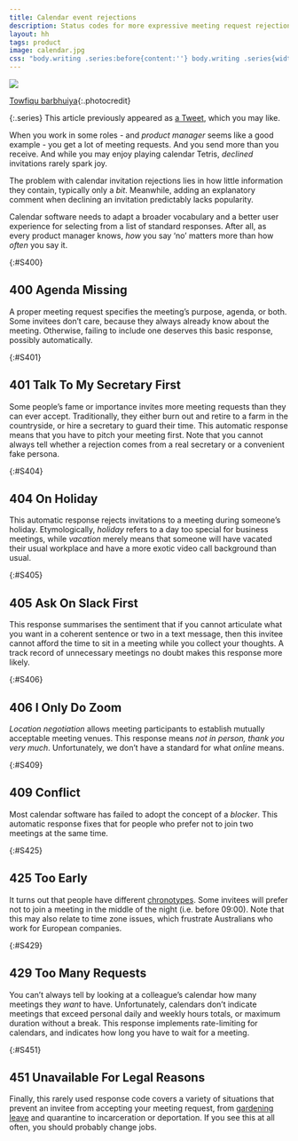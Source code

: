 ```yaml
---
title: Calendar event rejections
description: Status codes for more expressive meeting request rejections
layout: hh
tags: product
image: calendar.jpg
css: "body.writing .series:before{content:''} body.writing .series{width:14.5em}"
---
```


![](calendar.jpg)

[Towfiqu barbhuiya](https://unsplash.com/photos/jOeh3Lv88xA){:.photocredit}

{:.series}
This article previously appeared as [a Tweet](https://twitter.com/PeterHilton/status/1559203631605452807),
which you may like.

When you work in some roles - and _product manager_ seems like a good example -
you get a lot of meeting requests.
And you send more than you receive.
And while you may enjoy playing calendar Tetris, _declined_ invitations rarely spark joy.

The problem with calendar invitation rejections lies in how little information they contain, typically only a _bit_.
Meanwhile, adding an explanatory comment when declining an invitation predictably lacks popularity.

Calendar software needs to adapt a broader vocabulary and a better user experience for selecting from a list of standard responses.
After all, as every product manager knows, _how_ you say ‘no’ matters more than how _often_ you say it.

{:#S400}
## 400 Agenda Missing

A proper meeting request specifies the meeting’s purpose, agenda, or both.
Some invitees don’t care, because they always already know about the meeting.
Otherwise, failing to include one deserves this basic response, possibly automatically.

{:#S401}
## 401 Talk To My Secretary First

Some people’s fame or importance invites more meeting requests than they can ever accept.
Traditionally, they either burn out and retire to a farm in the countryside, or hire a secretary to guard their time.
This automatic response means that you have to pitch your meeting first.
Note that you cannot always tell whether a rejection comes from a real secretary or a convenient fake persona.

{:#S404}
## 404 On Holiday

This automatic response rejects invitations to a meeting during someone’s holiday.
Etymologically, _holiday_ refers to a day too special for business meetings,
while _vacation_ merely means that someone will have vacated their usual workplace and have a more exotic video call background than usual.

{:#S405}
## 405 Ask On Slack First

This response summarises the sentiment that if you cannot articulate what you want in a coherent sentence or two in a text message, then this invitee cannot afford the time to sit in a meeting while you collect your thoughts.
A track record of unnecessary meetings no doubt makes this response more likely.

{:#S406}
## 406 I Only Do Zoom

_Location negotiation_ allows meeting participants to establish mutually acceptable meeting venues.
This response means _not in person, thank you very much_.
Unfortunately, we don’t have a standard for what _online_ means.

{:#S409}
## 409 Conflict

Most calendar software has failed to adopt the concept of a _blocker_.
This automatic response fixes that for people who prefer not to join two meetings at the same time.

{:#S425}
## 425 Too Early

It turns out that people have different [chronotypes](https://en.wikipedia.org/wiki/Chronotype).
Some invitees will prefer not to join a meeting in the middle of the night (i.e. before 09:00).
Note that this may also relate to time zone issues, which frustrate Australians who work for European companies.

{:#S429}
## 429 Too Many Requests

You can’t always tell by looking at a colleague’s calendar how many meetings they _want_ to have.
Unfortunately, calendars don’t indicate meetings that exceed personal daily and weekly hours totals, or maximum duration without a break.
This response implements rate-limiting for calendars, and indicates how long you have to wait for a meeting.

{:#S451}
## 451 Unavailable For Legal Reasons

Finally, this rarely used response code covers a variety of situations that prevent an invitee from accepting your meeting request, from
[gardening leave](https://en.wikipedia.org/wiki/Garden_leave) and quarantine to incarceration or deportation.
If you see this at all often, you should probably change jobs.
